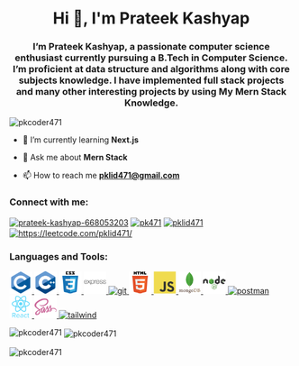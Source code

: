 <h1 align="center">Hi 👋, I'm Prateek Kashyap</h1>
<h3 align="center">I’m Prateek Kashyap, a passionate computer science enthusiast currently pursuing a B.Tech in Computer Science. I’m proficient at data structure and algorithms along with core subjects knowledge. I have implemented full stack projects and many other interesting projects by using My Mern Stack Knowledge.</h3>

<p align="left"> <img src="https://komarev.com/ghpvc/?username=pkcoder471&label=Profile%20views&color=0e75b6&style=flat" alt="pkcoder471" /> </p>

- 🌱 I’m currently learning **Next.js**

- 💬 Ask me about **Mern Stack**

- 📫 How to reach me **pklid471@gmail.com**

<h3 align="left">Connect with me:</h3>
<p align="left">
<a href="https://linkedin.com/in/prateek-kashyap-668053203" target="blank"><img align="center" src="https://raw.githubusercontent.com/rahuldkjain/github-profile-readme-generator/master/src/images/icons/Social/linked-in-alt.svg" alt="prateek-kashyap-668053203" height="30" width="40" /></a>
<a href="https://www.codechef.com/users/pk471" target="blank"><img align="center" src="https://cdn.jsdelivr.net/npm/simple-icons@3.1.0/icons/codechef.svg" alt="pk471" height="30" width="40" /></a>
<a href="https://codeforces.com/profile/pklid471" target="blank"><img align="center" src="https://raw.githubusercontent.com/rahuldkjain/github-profile-readme-generator/master/src/images/icons/Social/codeforces.svg" alt="pklid471" height="30" width="40" /></a>
<a href="https://www.leetcode.com/https://leetcode.com/pklid471/" target="blank"><img align="center" src="https://raw.githubusercontent.com/rahuldkjain/github-profile-readme-generator/master/src/images/icons/Social/leet-code.svg" alt="https://leetcode.com/pklid471/" height="30" width="40" /></a>
</p>

<h3 align="left">Languages and Tools:</h3>
<p align="left"> <a href="https://www.cprogramming.com/" target="_blank" rel="noreferrer"> <img src="https://raw.githubusercontent.com/devicons/devicon/master/icons/c/c-original.svg" alt="c" width="40" height="40"/> </a> <a href="https://www.w3schools.com/cpp/" target="_blank" rel="noreferrer"> <img src="https://raw.githubusercontent.com/devicons/devicon/master/icons/cplusplus/cplusplus-original.svg" alt="cplusplus" width="40" height="40"/> </a> <a href="https://www.w3schools.com/css/" target="_blank" rel="noreferrer"> <img src="https://raw.githubusercontent.com/devicons/devicon/master/icons/css3/css3-original-wordmark.svg" alt="css3" width="40" height="40"/> </a> <a href="https://expressjs.com" target="_blank" rel="noreferrer"> <img src="https://raw.githubusercontent.com/devicons/devicon/master/icons/express/express-original-wordmark.svg" alt="express" width="40" height="40"/> </a> <a href="https://git-scm.com/" target="_blank" rel="noreferrer"> <img src="https://www.vectorlogo.zone/logos/git-scm/git-scm-icon.svg" alt="git" width="40" height="40"/> </a> <a href="https://www.w3.org/html/" target="_blank" rel="noreferrer"> <img src="https://raw.githubusercontent.com/devicons/devicon/master/icons/html5/html5-original-wordmark.svg" alt="html5" width="40" height="40"/> </a> <a href="https://developer.mozilla.org/en-US/docs/Web/JavaScript" target="_blank" rel="noreferrer"> <img src="https://raw.githubusercontent.com/devicons/devicon/master/icons/javascript/javascript-original.svg" alt="javascript" width="40" height="40"/> </a> <a href="https://www.mongodb.com/" target="_blank" rel="noreferrer"> <img src="https://raw.githubusercontent.com/devicons/devicon/master/icons/mongodb/mongodb-original-wordmark.svg" alt="mongodb" width="40" height="40"/> </a> <a href="https://nodejs.org" target="_blank" rel="noreferrer"> <img src="https://raw.githubusercontent.com/devicons/devicon/master/icons/nodejs/nodejs-original-wordmark.svg" alt="nodejs" width="40" height="40"/> </a> <a href="https://postman.com" target="_blank" rel="noreferrer"> <img src="https://www.vectorlogo.zone/logos/getpostman/getpostman-icon.svg" alt="postman" width="40" height="40"/> </a> <a href="https://reactjs.org/" target="_blank" rel="noreferrer"> <img src="https://raw.githubusercontent.com/devicons/devicon/master/icons/react/react-original-wordmark.svg" alt="react" width="40" height="40"/> </a> <a href="https://sass-lang.com" target="_blank" rel="noreferrer"> <img src="https://raw.githubusercontent.com/devicons/devicon/master/icons/sass/sass-original.svg" alt="sass" width="40" height="40"/> </a> <a href="https://tailwindcss.com/" target="_blank" rel="noreferrer"> <img src="https://www.vectorlogo.zone/logos/tailwindcss/tailwindcss-icon.svg" alt="tailwind" width="40" height="40"/> </a> </p>

<p><img align="left" src="https://github-readme-stats.vercel.app/api/top-langs?username=pkcoder471&show_icons=true&locale=en&layout=compact" alt="pkcoder471" /></p>

<p>&nbsp;<img align="center" src="https://github-readme-stats.vercel.app/api?username=pkcoder471&show_icons=true&locale=en" alt="pkcoder471" /></p>

<p><img align="center" src="https://github-readme-streak-stats.herokuapp.com/?user=pkcoder471&" alt="pkcoder471" /></p>
